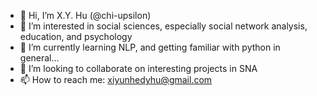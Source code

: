 - 👋 Hi, I’m X.Y. Hu (@chi-upsilon)
- 👀 I’m interested in social sciences, especially social network analysis, education, and psychology
- 🌱 I’m currently learning NLP, and getting familiar with python in general...
- 💞️ I’m looking to collaborate on interesting projects in SNA
- 📫 How to reach me: xiyunhedyhu@gmail.com

<!---
chi-upsilon/chi-upsilon is a ✨ special ✨ repository because its `README.md` (this file) appears on your GitHub profile.
You can click the Preview link to take a look at your changes.
--->
